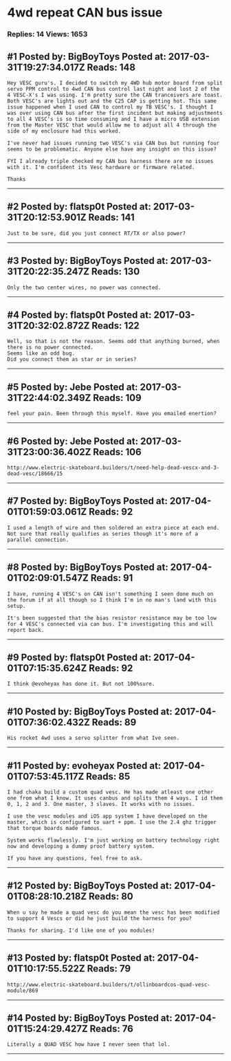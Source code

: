 # 4wd repeat CAN bus issue

### Replies: 14 Views: 1653

## \#1 Posted by: BigBoyToys Posted at: 2017-03-31T19:27:34.017Z Reads: 148

```
Hey VESC guru's. I decided to switch my 4WD hub motor board from split servo PPM control to 4wd CAN bus control last night and lost 2 of the 4 VESC-X's I was using. I'm pretty sure the CAN tranceivers are toast. Both VESC's are lights out and the C25 CAP is getting hot. This same issue happened when I used CAN to control my TB VESC's. I thought I was over using CAN bus after the first incident but making adjustments to all 4 VESC's is so time consuming and I have a micro USB extension from the Master VESC that would allow me to adjust all 4 through the side of my enclosure had this worked. 

I've never had issues running two VESC's via CAN bus but running four seems to be problematic. Anyone else have any insight on this issue?

FYI I already triple checked my CAN bus harness there are no issues with it. I'm confident its Vesc hardware or firmware related.

Thanks
```

---
## \#2 Posted by: flatsp0t Posted at: 2017-03-31T20:12:53.901Z Reads: 141

```
Just to be sure, did you just connect RT/TX or also power?
```

---
## \#3 Posted by: BigBoyToys Posted at: 2017-03-31T20:22:35.247Z Reads: 130

```
Only the two center wires, no power was connected.
```

---
## \#4 Posted by: flatsp0t Posted at: 2017-03-31T20:32:02.872Z Reads: 122

```
Well, so that is not the reason. Seems odd that anything burned, when there is no power connected.
Seems like an odd bug.
Did you connect them as star or in series?
```

---
## \#5 Posted by: Jebe Posted at: 2017-03-31T22:44:02.349Z Reads: 109

```
feel your pain. Been through this myself. Have you emailed enertion?
```

---
## \#6 Posted by: Jebe Posted at: 2017-03-31T23:00:36.402Z Reads: 106

```
http://www.electric-skateboard.builders/t/need-help-dead-vescx-and-3-dead-vesc/18666/15
```

---
## \#7 Posted by: BigBoyToys Posted at: 2017-04-01T01:59:03.061Z Reads: 92

```
I used a length of wire and then soldered an extra piece at each end. Not sure that really qualifies as series though it's more of a parallel connection.
```

---
## \#8 Posted by: BigBoyToys Posted at: 2017-04-01T02:09:01.547Z Reads: 91

```
I have, running 4 VESC's on CAN isn't something I seen done much on the forum if at all though so I think I'm in no man's land with this setup. 

It's been suggested that the bias resistor resistance may be too low for 4 VESC's connected via can bus. I'm investigating this and will report back.
```

---
## \#9 Posted by: flatsp0t Posted at: 2017-04-01T07:15:35.624Z Reads: 92

```
I think @evoheyax has done it. But not 100%sure.
```

---
## \#10 Posted by: BigBoyToys Posted at: 2017-04-01T07:36:02.432Z Reads: 89

```
His rocket 4wd uses a servo splitter from what Ive seen.
```

---
## \#11 Posted by: evoheyax Posted at: 2017-04-01T07:53:45.117Z Reads: 85

```
I had chaka build a custom quad vesc. He has made atleast one other one from what I know. It uses canbus and splits them 4 ways. I id them 0, 1, 2 and 3. One master, 3 slaves. It works with no issues.

I use the vesc modules and iOS app system I have developed on the master, which is configured to uart + ppm. I use the 2.4 ghz trigger that torque boards made famous.

System works flawlessly. I'm just working on battery technology right now and developing a dummy proof battery system.

If you have any questions, feel free to ask.
```

---
## \#12 Posted by: BigBoyToys Posted at: 2017-04-01T08:28:10.218Z Reads: 80

```
When u say he made a quad vesc do you mean the vesc has been modified to support 4 Vescs or did he just build the harness for you?

Thanks for sharing. I'd like one of you modules!
```

---
## \#13 Posted by: flatsp0t Posted at: 2017-04-01T10:17:55.522Z Reads: 79

```
http://www.electric-skateboard.builders/t/ollinboardcos-quad-vesc-module/869
```

---
## \#14 Posted by: BigBoyToys Posted at: 2017-04-01T15:24:29.427Z Reads: 76

```
Literally a QUAD VESC how have I never seen that lol.
```

---
